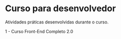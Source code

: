 # Curso para desenvolvedor
Atividades práticas desenvolvidas durante o curso.

1 - Curso Front-End Completo 2.0
